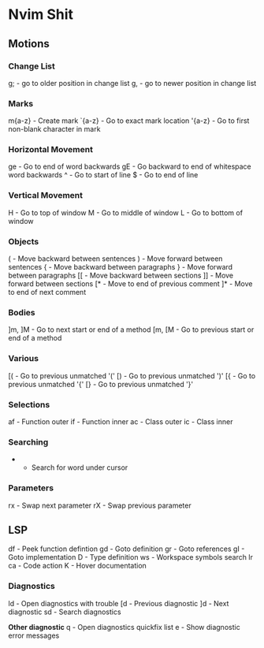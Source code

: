 # Nvim Shit

## Motions
### Change List
g; - go to older position in change list
g, - go to newer position in change list

### Marks
m{a-z} - Create mark 
`{a-z} - Go to exact mark location
'{a-z} - Go to first non-blank character in mark

### Horizontal Movement
ge - Go to end of word backwards
gE - Go backward to end of whitespace word backwards
^ - Go to start of line
$ - Go to end of line

### Vertical Movement
H - Go to top of window
M - Go to middle of window
L - Go to bottom of window

### Objects
( - Move backward between sentences
) - Move forward between sentences
{ - Move backward between paragraphs
} - Move forward between paragraphs
[[ - Move backward between sections
]] - Move forward between sections
[* - Move to end of previous comment
]* - Move to end of next comment

### Bodies
]m, ]M - Go to next start or end of a method
[m, [M - Go to previous start or end of a method

### Various
[( - Go to previous unmatched '('
[) - Go to previous unmatched ')'
[{ - Go to previous unmatched '{'
[} - Go to previous unmatched '}'

### Selections
af - Function outer
if - Function inner
ac - Class outer
ic - Class inner

### Searching
* - Search for word under cursor

### Parameters
<leader>rx - Swap next parameter
<leader>rX - Swap previous parameter


## LSP
<leader>df - Peek function defintion
gd - Goto definition
gr - Goto references
gI - Goto implementation
<leader>D - Type definition
<leader>ws - Workspace symbols search
<leader>lr
<leader>ca - Code action
K - Hover documentation

### Diagnostics
<leader>ld - Open diagnostics with trouble
[d - Previous diagnostic
]d - Next diagnostic
<leader>sd - Search diagnostics

**Other diagnostic**
<leader>q - Open diagnostics quickfix list
<leader>e - Show diagnostic error messages

